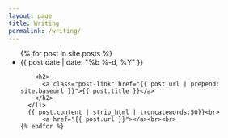 ```yaml
---
layout: page
title: Writing
permalink: /writing/
---
```


<ul class="post-list">
    {% for post in site.posts %}
      <li>
        <span class="post-meta">{{ post.date | date: "%b %-d, %Y" }}</span>

        <h2>
          <a class="post-link" href="{{ post.url | prepend: site.baseurl }}">{{ post.title }}</a>
        </h2>
      </li>
      {{ post.content | strip_html | truncatewords:50}}<br>
          <a href="{{ post.url }}"></a><br><br>
    {% endfor %}
  </ul>
